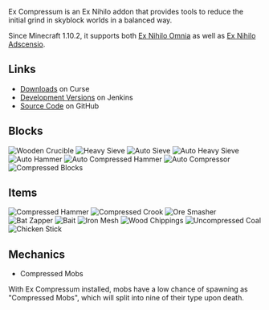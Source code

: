 [Title]: Ex_Compressum

Ex Compressum is an Ex Nihilo addon that provides tools to reduce the initial grind in skyblock worlds in a balanced way.

Since Minecraft 1.10.2, it supports both [Ex Nihilo Omnia](https://minecraft.curseforge.com/projects/ex-nihilo-omnia) as well as [Ex Nihilo Adscensio](https://minecraft.curseforge.com/projects/ex-nihilo-adscensio).

## Links
* [Downloads](https://minecraft.curseforge.com/projects/ex-compressum) on Curse
* [Development Versions](http://jenkins.blay09.net) on Jenkins
* [Source Code](https://github.com/blay09/ExCompressum) on GitHub

## Blocks
![Wooden Crucible](excompressum:wooden_crucible)
![Heavy Sieve](excompressum:heavy_sieve)
![Auto Sieve](excompressum:auto_sieve)
![Auto Heavy Sieve](excompressum:auto_heavy_sieve)
![Auto Hammer](excompressum:auto_hammer)
![Auto Compressed Hammer](excompressum:auto_compressed_hammer)
![Auto Compressor](excompressum:auto_compressor)
![Compressed Blocks](excompressum:compressed_block)

## Items
![Compressed Hammer](excompressum:compressed_hammer_diamond)
![Compressed Crook](excompressum:compressed_crook)
![Ore Smasher](excompressum:ore_smasher)
![Bat Zapper](excompressum:bat_zapper)
![Bait](excompressum:bait)
![Iron Mesh](excompressum:iron_mesh)
![Wood Chippings](excompressum:wood_chippings)
![Uncompressed Coal](excompressum:uncompressed_coal)
![Chicken Stick](excompressum:chicken_stick)

## Mechanics
* Compressed Mobs

With Ex Compressum installed, mobs have a low chance of spawning as "Compressed Mobs", which will split into nine of their type upon death.